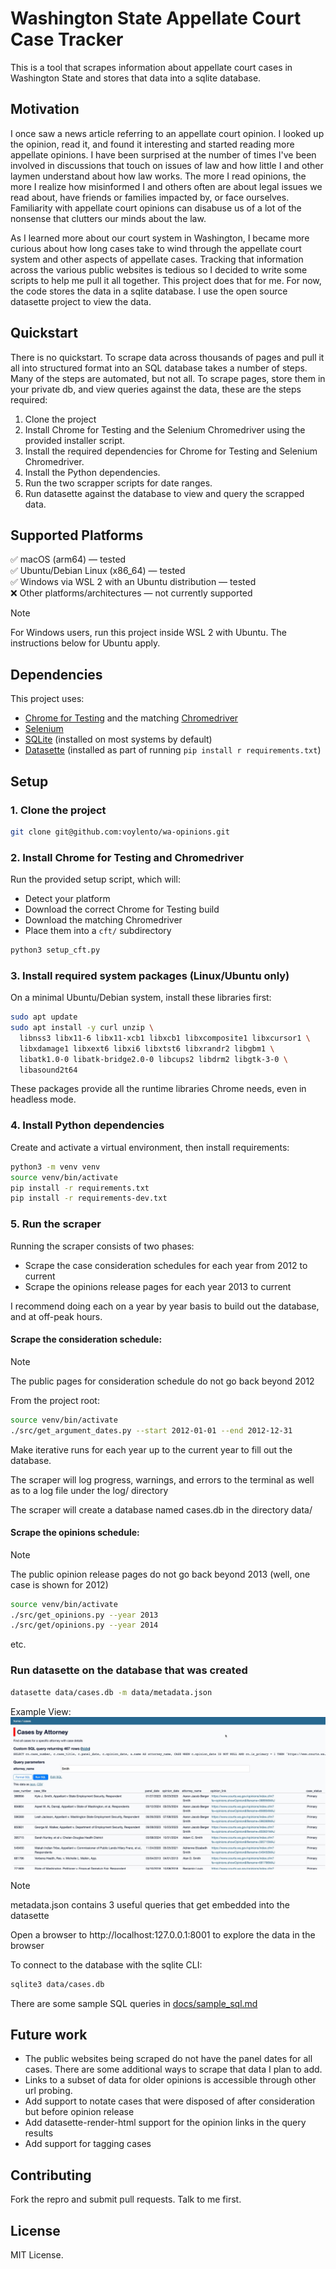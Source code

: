 
# Washington State Appellate Court Case Tracker

This is a tool that scrapes information about appellate court cases in Washington State and stores that data into a sqlite database. 

## Motivation
I once saw a news article referring to an appellate court opinion. I looked up the opinion, read it, and found it interesting and started reading more appellate opinions. I have been surprised at the number of times I've been involved in discussions that touch on issues of law and how little I and other laymen understand about how law works. The more I read opinions, the more I realize how misinformed I and others often are about legal issues we read about, have friends or families impacted by, or face ourselves. Familiarity with appellate court opinions can disabuse us of a lot of the nonsense that clutters our minds about the law.  

As I learned more about our court system in Washington, I became more curious about how long cases take to wind through the appellate court system and other aspects of appellate cases. Tracking that information across the various public websites is tedious so I decided to write some scripts to help me pull it all together. This project does that for me. For now, the code stores the data in a sqlite database. I use the open source datasette project to view the data.


## Quickstart
There is no quickstart. To scrape data across thousands of pages and pull it all into structured format into an SQL database takes a number of steps. Many of the steps are automated, but not all. To scrape pages, store them in your private db, and view queries against the data, these are the steps required: 

1. Clone the project
2. Install Chrome for Testing and the Selenium Chromedriver using the provided installer script.
3. Install the required dependencies for Chrome for Testing and Selenium Chromedriver.
4. Install the Python dependencies.
5. Run the two scrapper scripts for date ranges. 
6. Run datasette against the database to view and query the scrapped data.

## Supported Platforms
✅ macOS (arm64) — tested  
✅ Ubuntu/Debian Linux (x86_64) — tested  
✅ Windows via WSL 2 with an Ubuntu distribution — tested  
❌ Other platforms/architectures — not currently supported

> [!NOTE]
> For Windows users, run this project inside WSL 2 with Ubuntu. The instructions below for Ubuntu apply.

## Dependencies
This project uses:
- [Chrome for Testing](https://developer.chrome.com/docs/chrome-for-testing/) and the matching [Chromedriver](https://chromedriver.chromium.org/)
- [Selenium](https://pypi.org/project/selenium/)
- [SQLite](https://www.sqlite.org) (installed on most systems by default)
- [Datasette](https://datasette.io) (installed as part of running `pip install r requirements.txt`)

## Setup

### 1. Clone the project
```bash
git clone git@github.com:voylento/wa-opinions.git
```

### 2. Install Chrome for Testing and Chromedriver
Run the provided setup script, which will:
- Detect your platform
- Download the correct Chrome for Testing build
- Download the matching Chromedriver
- Place them into a `cft/` subdirectory

```bash
python3 setup_cft.py
```

### 3. Install required system packages (Linux/Ubuntu only)
On a minimal Ubuntu/Debian system, install these libraries first:

```bash
sudo apt update
sudo apt install -y curl unzip \
  libnss3 libx11-6 libx11-xcb1 libxcb1 libxcomposite1 libxcursor1 \
  libxdamage1 libxext6 libxi6 libxtst6 libxrandr2 libgbm1 \
  libatk1.0-0 libatk-bridge2.0-0 libcups2 libdrm2 libgtk-3-0 \
  libasound2t64
```

These packages provide all the runtime libraries Chrome needs, even in headless mode.

### 4. Install Python dependencies
Create and activate a virtual environment, then install requirements:

```bash
python3 -m venv venv
source venv/bin/activate
pip install -r requirements.txt
pip install -r requirements-dev.txt
```

### 5. Run the scraper
Running the scraper consists of two phases:

- Scrape the case consideration schedules for each year from 2012 to current
- Scrape the opinions release pages for each year 2013 to current

I recommend doing each on a year by year basis to build out the database, and at 
off-peak hours.

#### Scrape the consideration schedule:

> [!NOTE]
> The public pages for consideration schedule do not go back beyond 2012

From the project root:
```bash
source venv/bin/activate
./src/get_argument_dates.py --start 2012-01-01 --end 2012-12-31
```

Make iterative runs for each year up to the current year to fill out the database.

The scraper will log progress, warnings, and errors to the terminal as well as to
a log file under the log/ directory

The scraper will create a database named cases.db in the directory data/

#### Scrape the opinions schedule:

> [!NOTE]
> The public opinion release pages do not go back beyond 2013 (well, one case is shown for 2012)

```bash
source venv/bin/activate
./src/get_opinions.py --year 2013
./src/get/opinions.py --year 2014
```
etc.

### Run datasette on the database that was created

```bash
datasette data/cases.db -m data/metadata.json
```
Example View:
![Example View](assets/datasette-snip.jpg)

> [!NOTE]
> metadata.json contains 3 useful queries that get embedded into the datasette

Open a browser to http://localhost:127.0.0.1:8001 to explore the data in the browser

To connect to the database with the sqlite CLI:

```bash
sqlite3 data/cases.db
```

There are some sample SQL queries in [docs/sample_sql.md](docs/sample_sql.md)

## Future work
- The public websites being scraped do not have the panel dates for all cases. There are some additional ways to
scrape that data I plan to add.
- Links to a subset of data for older opinions is accessible through other url probing. 
- Add support to notate cases that were disposed of after consideration but before opinion release
- Add datasette-render-html support for the opinion links in the query results
- Add support for tagging cases

## Contributing
Fork the repro and submit pull requests. Talk to me first.

## License
MIT License.

